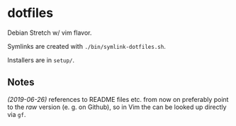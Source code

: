 # dotfiles

Debian Stretch w/ vim flavor.

Symlinks are created with `./bin/symlink-dotfiles.sh`.

Installers are in `setup/`.

## Notes

*(2019-06-26)* references to README files etc. from now on preferably point to
the _raw_ version (e. g. on Github), so in Vim the can be looked up directly
via `gf`.

